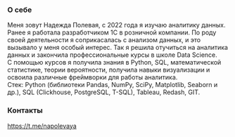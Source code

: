 ### О себе
Меня зовут Надежда Полевая, с 2022 года я изучаю аналитику данных. Ранее я работала разработчиком 1С в розничной компании. По роду своей деятельности я соприкасалась с анализом данных, и это вызывало у меня особый интерес. Так я решила отучиться на аналитика данных и закончила профессиональные курсы в школе Data Science.  
С помощью курсов я получила знания в Python, SQL, математической статистике, теории вероятности, получила навыки визуализации и освоила различные фреймворки для работы аналитика.  
Стек: Python (библиотеки Pandas, NumPy, SciPy, Matplotlib, Seaborn и др.), SQL (Clickhouse, PostgreSQL, T-SQL), Tableau, Redash, GIT.

### Контакты
<https://t.me/napolevaya>
